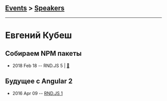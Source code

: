 ## [Events](../README.md) > [Speakers](../speakers.md)
---

# Евгений Кубеш

## Собираем NPM пакеты
- 2018 Feb 18 -- RND.JS 5  | [:notebook:](https://vk.com/doc5938234_460241785?hash=8c64e1dd2ed8a397ad&dl=bcf5b2ba877e1d3f1e)  
## Будущее с Angular 2
- 2016 Apr 09 -- [RND.JS 1](https://youtu.be/2tn91h2i2BQ?t=1033)    
